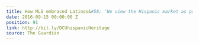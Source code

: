 ```yaml
---
title: How MLS embraced Latinos&#58; ‘We view the Hispanic market as part of our DNA’
date: 2016-09-15 00:00:00 Z
position: 91
link: http://bit.ly/DCUhispanicHeritage
source: The Guardian
---
```


